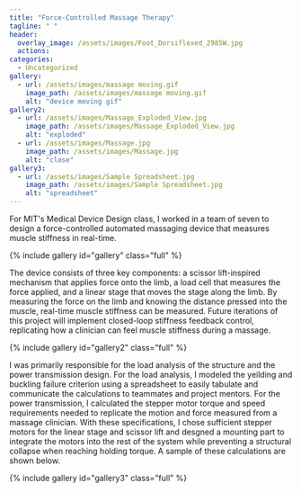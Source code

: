 ```yaml
---
title: "Force-Controlled Massage Therapy"
tagline: " "
header:
  overlay_image: /assets/images/Foot_Dorsiflexed_2985W.jpg
  actions:
categories:
  - Uncategorized
gallery:
  - url: /assets/images/massage moving.gif
    image_path: /assets/images/massage moving.gif
    alt: "device moving gif"
gallery2:
  - url: /assets/images/Massage_Exploded_View.jpg
    image_path: /assets/images/Massage_Exploded_View.jpg
    alt: "exploded"
  - url: /assets/images/Massage.jpg
    image_path: /assets/images/Massage.jpg
    alt: "close"
gallery3:
  - url: /assets/images/Sample Spreadsheet.jpg
    image_path: /assets/images/Sample Spreadsheet.jpg
    alt: "spreadsheet"
---
```


For MIT's Medical Device Design class, I worked in a team of seven to design a force-controlled automated massaging device that measures muscle stiffness in real-time.

{% include gallery id="gallery" class="full" %}

The device consists of three key components: a scissor lift-inspired mechanism that applies force onto the limb, a load cell that measures the force applied, and a linear stage that moves the stage along the limb. By measuring the force on the limb and knowing the distance pressed into the muscle, real-time muscle stiffness can be measured. Future iterations of this project will implement closed-loop stiffness feedback control, replicating how a clinician can feel muscle stiffness during a massage.

{% include gallery id="gallery2" class="full" %}

I was primarily responsible for the load analysis of the structure and the power transmission design. For the load analysis, I modeled the yeilding and buckling failure criterion using a spreadsheet to easily tabulate and communicate the calculations to teammates and project mentors. For the power transmission, I calculated the stepper motor torque and speed requirements needed to replicate the motion and force measured from a massage clinician. With these specifications, I chose sufficient stepper motors for the linear stage and scissor lift and desgned a mounting part to integrate the motors into the rest of the system while preventing a structural collapse when reaching holding torque. A sample of these calculations are shown below.

{% include gallery id="gallery3" class="full" %}





